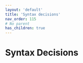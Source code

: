 ```yaml
---
layout: 'default'
title: 'Syntax decisions'
nav_order: 115
# No parent
has_children: true
---
```


# Syntax Decisions
